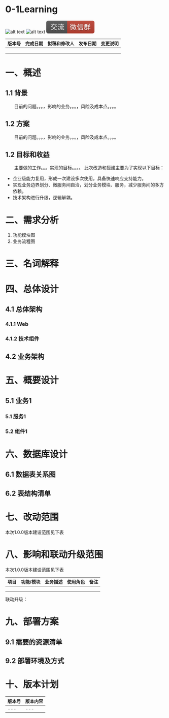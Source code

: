 # 0-1Learning

![alt text](../static/common/svg/luoxiaosheng.svg "公众号")
![alt text](../static/common/svg/luoxiaosheng_learning.svg "学习")
![alt text](../static/common/svg/luoxiaosheng_wechat.svg "微信")



|版本号	|完成日期	|拟稿和修改人	|发布日期	|变更说明|
|---|---|---|---|---|
|   |   |   |   |   |
|   |   |   |   |   |
|   |   |   |   |   |


# 一、概述

## 1.1 背景
&emsp;&emsp;目前的问题。。。，影响的业务。。。，风险及成本点。。。。

## 1.2 方案
&emsp;&emsp;目前的问题。。。，影响的业务。。。，风险及成本点。。。。

## 1.2 目标和收益
&emsp;&emsp;主要做的工作。。。实现的目标。。。。
此次改造和搭建主要为了实现以下目标：

- 企业级能力复用，形成一次建设多次使用，具备快速响应支持能力。
- 实现业务边界划分、微服务间自治，划分业务模块、服务，减少服务间的多方依赖。
- 技术架构进行升级，逻辑解耦。


# 二、需求分析
1. 功能模块图
2. 业务流程图


# 三、名词解释


# 四、总体设计
## 4.1 总体架构
### 4.1.1 Web
### 4.1.2 技术组件
## 4.2 业务架构


# 五、概要设计
## 5.1 业务1
### 5.1 服务1
### 5.2 组件1


# 六、数据库设计
## 6.1 数据表关系图
## 6.2 表结构清单


# 七、改动范围
本次1.0.0版本建设范围见下表

# 八、影响和联动升级范围
本次1.0.0版本建设范围见下表

|项目	|功能/模块  |业务描述	|使用角色	|备注|
|---|---|---|---|---|
|   |   |   |   |   |
|   |   |   |   |   |
|   |   |   |   |   |

联动升级：


# 九、部署方案
## 9.1 需要的资源清单

## 9.2 部署环境及方式


# 十、版本计划
|版本号	|版本内容	|
|---|---|
|---|---|






